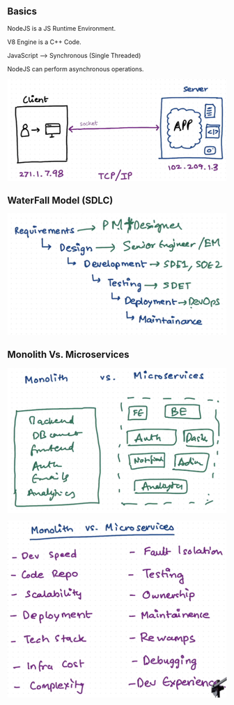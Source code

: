 ## Basics

NodeJS is a JS Runtime Environment.

V8 Engine is a C++ Code.

JavaScript --> Synchronous (Single Threaded)

NodeJS can perform asynchronous operations.

![Browser Working](/img/browser-working.png)

## WaterFall Model (SDLC)

![Waterfall Model](/img/waterfall-model.png)

## Monolith Vs. Microservices

![Monolith Microservices](/img/monolith-vs-microservices.png)

![Monolith Microservices](/img/monolith-vs-microservices1.png)
